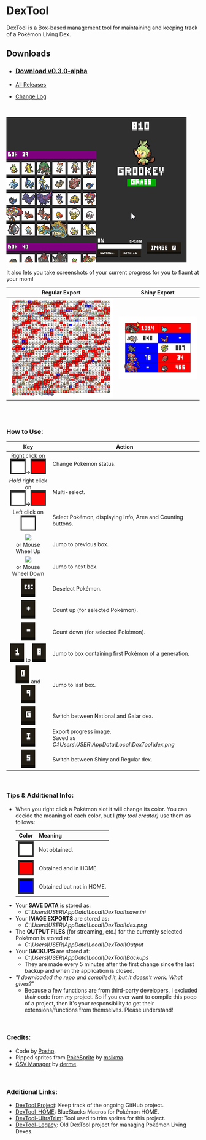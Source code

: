 

# DexTool
DexTool is a Box-based management tool for maintaining and keeping track of a Pokémon Living Dex.



## Downloads

- ### [Download v0.3.0-alpha](https://github.com/PoshoDev/DexTool/releases/tag/v0.3.0-alpha)

- [All Releases](https://github.com/PoshoDev/DexTool/releases)
- [Change Log](https://github.com/PoshoDev/DexTool/blob/master/ChangeLog.md)

<br>

![](https://github.com/PoshoDev/DexTool/blob/master/Promo/Previews/Preview_2.gif?raw=true)



It also lets you take screenshots of your current progress for you to flaunt at your mom!

|                        Regular Export                        |                         Shiny Export                         |
| :----------------------------------------------------------: | :----------------------------------------------------------: |
| <img src="https://github.com/PoshoDev/DexTool/blob/master/Promo/Previews/Screenshot_2.png?raw=true" width="650" /> | ![](https://github.com/PoshoDev/DexTool/blob/master/Promo/Previews/Screenshot_Shiny_1.png?raw=true) |

<br><br>



### How to Use:

|                             Key                              | Action                                                       |
| :----------------------------------------------------------: | ------------------------------------------------------------ |
| Right click on<br>![](https://github.com/PoshoDev/DexTool/blob/master/Promo/Buttons/icon_slot_0.png?raw=true)**→**![](https://github.com/PoshoDev/DexTool/blob/master/Promo/Buttons/icon_slot_1.png?raw=true) | Change Pokémon status.                                       |
| *Hold* right click on<br/>![](https://github.com/PoshoDev/DexTool/blob/master/Promo/Buttons/icon_slot_0.png?raw=true)**→**![](https://github.com/PoshoDev/DexTool/blob/master/Promo/Buttons/icon_slot_1.png?raw=true) | Multi-select.                                                |
| Left click on<br/>![](https://github.com/PoshoDev/DexTool/blob/master/Promo/Buttons/icon_slot_0.png?raw=true) | Select Pokémon, displaying Info, Area and Counting buttons.  |
| ![](https://github.com/PoshoDev/DexTool/blob/master/Promo/Buttons/icon_button_%E2%86%91.png?raw=true)<br>or Mouse<br>Wheel Up | Jump to previous box.                                        |
| ![](https://github.com/PoshoDev/DexTool/blob/master/Promo/Buttons/icon_button_%E2%86%93.png?raw=true)<br>or Mouse<br>Wheel Down | Jump to next box.                                            |
| ![](https://github.com/PoshoDev/DexTool/blob/master/Promo/Buttons/icon_button_ESC.png?raw=true) | Deselect Pokémon.                                            |
| ![](https://github.com/PoshoDev/DexTool/blob/master/Promo/Buttons/icon_button_+.png?raw=true) | Count up (for selected Pokémon).                             |
| ![](https://github.com/PoshoDev/DexTool/blob/master/Promo/Buttons/icon_button_-.png?raw=true) | Count down (for selected Pokémon).                           |
| ![](https://github.com/PoshoDev/DexTool/blob/master/Promo/Buttons/icon_button_1.png?raw=true) to ![](https://github.com/PoshoDev/DexTool/blob/master/Promo/Buttons/icon_button_8.png?raw=true) | Jump to box containing first Pokémon of a generation.        |
| ![](https://github.com/PoshoDev/DexTool/blob/master/Promo/Buttons/icon_button_0.png?raw=true) and ![](https://github.com/PoshoDev/DexTool/blob/master/Promo/Buttons/icon_button_9.png?raw=true) | Jump to last box.                                            |
| ![](https://github.com/PoshoDev/DexTool/blob/master/Promo/Buttons/icon_button_G.png?raw=true) | Switch between National and Galar dex.                       |
| ![](https://github.com/PoshoDev/DexTool/blob/master/Promo/Buttons/icon_button_I.png?raw=true) | Export progress image.<br/>Saved as *C:\Users\USER\AppData\Local\DexTool\dex.png* |
| ![](https://github.com/PoshoDev/DexTool/blob/master/Promo/Buttons/icon_button_S.png?raw=true) | Switch between Shiny and Regular dex.                        |



<br>

### Tips & Additional Info:
- When you right click a Pokémon slot it will change its color. You can decide the meaning of each color, but I _(thy tool creator)_ use them as follows:
  
  |                            Color                             | Meaning                   |
  | :----------------------------------------------------------: | ------------------------- |
  | ![](https://github.com/PoshoDev/DexTool/blob/master/Promo/Buttons/icon_slot_0.png?raw=true) | Not obtained.             |
  | ![](https://github.com/PoshoDev/DexTool/blob/master/Promo/Buttons/icon_slot_1.png?raw=true) | Obtained and in HOME.     |
  | ![](https://github.com/PoshoDev/DexTool/blob/master/Promo/Buttons/icon_slot_2.png?raw=true) | Obtained but not in HOME. |
* Your **SAVE DATA** is stored as:
  * _C:\Users\USER\AppData\Local\DexTool\save.ini_
* Your **IMAGE EXPORTS** are stored as:
	* _C:\Users\USER\AppData\Local\DexTool\dex.png_
* The **OUTPUT FILES** (for streaming, etc.) for the currently selected Pokémon is stored at:
  * _C:\Users\USER\AppData\Local\DexTool\Output_
* Your **BACKUPS** are stored at:
  * _C:\Users\USER\AppData\Local\DexTool\Backups_
  * They are made every 5 minutes after the first change since the last backup and when the application is closed.
* *"I downloaded the repo and compiled it, but it doesn't work. What gives?"*
  * Because a few functions are from third-party developers, I excluded *their* code from *my* project. So if you ever want to compile this poop of a project, then it's your responsibility to get their extensions/functions from themselves. Please understand!

<br>

### Credits:
 - Code by [Posho](https://github.com/PoshoDev). 
 - Ripped sprites from [PokéSprite](http://msikma.github.io/pokesprite/) by [msikma](https://github.com/msikma).
 - [CSV Manager](https://marketplace.yoyogames.com/assets/522/csv-manager) by [derme](https://github.com/derme302).

 <br>

 ### Additional Links:
 - [DexTool Project](https://github.com/users/PoshoDev/projects/2): Keep track of the ongoing GitHub project.
 - [DexTool-HOME](https://github.com/PoshoDev/DexTool-HOME): BlueStacks Macros for Pokémon HOME.
 - [DexTool-UltraTrim](https://github.com/PoshoDev/DexTool-UltraTrim): Tool used to trim sprites for this project.
 - [DexTool-Legacy](https://github.com/PoshoDev/DexTool-Legacy): Old DexTool project for managing Pokémon Living Dexes.
